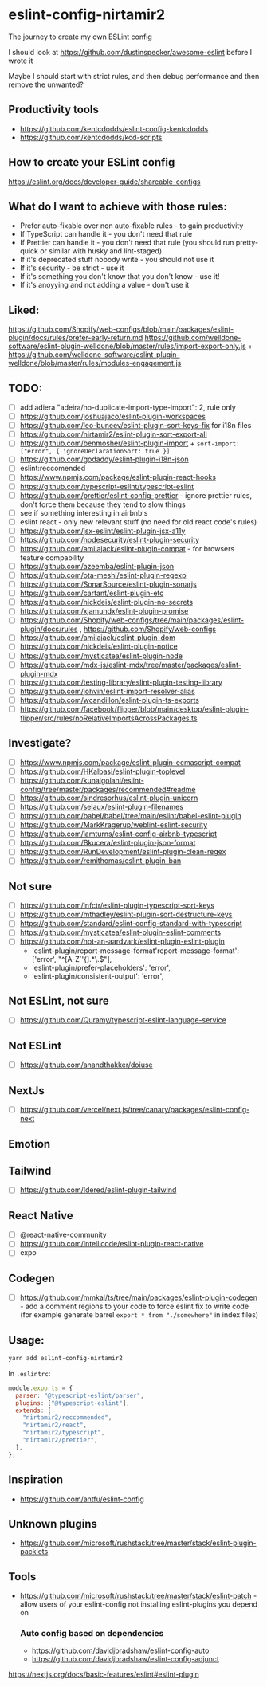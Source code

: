 # eslint-config-nirtamir2

The journey to create my own ESLint config

I should look at https://github.com/dustinspecker/awesome-eslint before I wrote it

Maybe I should start with strict rules, and then debug performance and then remove the unwanted?

## Productivity tools

- https://github.com/kentcdodds/eslint-config-kentcdodds
- https://github.com/kentcdodds/kcd-scripts

## How to create your ESLint config

https://eslint.org/docs/developer-guide/shareable-configs

## What do I want to achieve with those rules:

- Prefer auto-fixable over non auto-fixable rules - to gain productivity
- If TypeScript can handle it - you don't need that rule
- If Prettier can handle it - you don't need that rule (you should run pretty-quick or similar with husky and lint-staged)
- If it's deprecated stuff nobody write - you should not use it
- If it's security - be strict - use it
- If it's something you don't know that you don't know - use it!
- If it's anoyying and not adding a value - don't use it

## Liked:

https://github.com/Shopify/web-configs/blob/main/packages/eslint-plugin/docs/rules/prefer-early-return.md
https://github.com/welldone-software/eslint-plugin-welldone/blob/master/rules/import-export-only.js + https://github.com/welldone-software/eslint-plugin-welldone/blob/master/rules/modules-engagement.js

## TODO:

- [ ] add adiera "adeira/no-duplicate-import-type-import": 2, rule only
- [ ] https://github.com/joshuajaco/eslint-plugin-workspaces
- [ ] https://github.com/leo-buneev/eslint-plugin-sort-keys-fix for i18n files
- [ ] https://github.com/nirtamir2/eslint-plugin-sort-export-all
- [ ] https://github.com/benmosher/eslint-plugin-import + `sort-import: ["error", { ignoreDeclarationSort: true }]`
- [ ] https://github.com/godaddy/eslint-plugin-i18n-json
- [ ] eslint:reccomended
- [ ] https://www.npmjs.com/package/eslint-plugin-react-hooks
- [ ] https://github.com/typescript-eslint/typescript-eslint
- [ ] https://github.com/prettier/eslint-config-prettier - ignore prettier rules, don't force them because they tend to slow things
- [ ] see if something interesting in airbnb's
- [ ] eslint react - only new relevant stuff (no need for old react code's rules)
- [ ] https://github.com/jsx-eslint/eslint-plugin-jsx-a11y
- [ ] https://github.com/nodesecurity/eslint-plugin-security
- [ ] https://github.com/amilajack/eslint-plugin-compat - for browsers feature compability
- [ ] https://github.com/azeemba/eslint-plugin-json
- [ ] https://github.com/ota-meshi/eslint-plugin-regexp
- [ ] https://github.com/SonarSource/eslint-plugin-sonarjs
- [ ] https://github.com/cartant/eslint-plugin-etc
- [ ] https://github.com/nickdeis/eslint-plugin-no-secrets
- [ ] https://github.com/xjamundx/eslint-plugin-promise
- [ ] https://github.com/Shopify/web-configs/tree/main/packages/eslint-plugin/docs/rules , https://github.com/Shopify/web-configs
- [ ] https://github.com/amilajack/eslint-plugin-dom
- [ ] https://github.com/nickdeis/eslint-plugin-notice
- [ ] https://github.com/mysticatea/eslint-plugin-node
- [ ] https://github.com/mdx-js/eslint-mdx/tree/master/packages/eslint-plugin-mdx
- [ ] https://github.com/testing-library/eslint-plugin-testing-library
- [ ] https://github.com/johvin/eslint-import-resolver-alias
- [ ] https://github.com/wcandillon/eslint-plugin-ts-exports
- [ ] https://github.com/facebook/flipper/blob/main/desktop/eslint-plugin-flipper/src/rules/noRelativeImportsAcrossPackages.ts

## Investigate?

- [ ] https://www.npmjs.com/package/eslint-plugin-ecmascript-compat
- [ ] https://github.com/HKalbasi/eslint-plugin-toplevel
- [ ] https://github.com/kunalgolani/eslint-config/tree/master/packages/recommended#readme
- [ ] https://github.com/sindresorhus/eslint-plugin-unicorn
- [ ] https://github.com/selaux/eslint-plugin-filenames
- [ ] https://github.com/babel/babel/tree/main/eslint/babel-eslint-plugin
- [ ] https://github.com/MarkKragerup/weblint-eslint-security
- [ ] https://github.com/iamturns/eslint-config-airbnb-typescript
- [ ] https://github.com/Bkucera/eslint-plugin-json-format
- [ ] https://github.com/RunDevelopment/eslint-plugin-clean-regex
- [ ] https://github.com/remithomas/eslint-plugin-ban

## Not sure

- [ ] https://github.com/infctr/eslint-plugin-typescript-sort-keys
- [ ] https://github.com/mthadley/eslint-plugin-sort-destructure-keys
- [ ] https://github.com/standard/eslint-config-standard-with-typescript
- [ ] https://github.com/mysticatea/eslint-plugin-eslint-comments
- [ ] https://github.com/not-an-aardvark/eslint-plugin-eslint-plugin
  - 'eslint-plugin/report-message-format'report-message-format': ['error', "^[A-Z`'{].\*\\.$"],
  - 'eslint-plugin/prefer-placeholders': 'error',
  - 'eslint-plugin/consistent-output': 'error',

## Not ESLint, not sure

- [ ] https://github.com/Quramy/typescript-eslint-language-service

## Not ESLint

- [ ] https://github.com/anandthakker/doiuse

## NextJs

- [ ] https://github.com/vercel/next.js/tree/canary/packages/eslint-config-next

## Emotion

## Tailwind

- [ ] https://github.com/Idered/eslint-plugin-tailwind

## React Native

- [ ] @react-native-community
- [ ] https://github.com/Intellicode/eslint-plugin-react-native
- [ ] expo

## Codegen

- [ ] https://github.com/mmkal/ts/tree/main/packages/eslint-plugin-codegen - add a comment regions to your code to force eslint fix to write code (for example generate barrel `export * from "./somewhere"` in index files)

## Usage:

```bash
yarn add eslint-config-nirtamir2
```

In `.eslintrc`:

```js
module.exports = {
  parser: "@typescript-eslint/parser",
  plugins: ["@typescript-eslint"],
  extends: [
    "nirtamir2/reccommended",
    "nirtamir2/react",
    "nirtamir2/typescript",
    "nirtamir2/prettier",
  ],
};
```

## Inspiration

- https://github.com/antfu/eslint-config

## Unknown plugins

- https://github.com/microsoft/rushstack/tree/master/stack/eslint-plugin-packlets

## Tools

- https://github.com/microsoft/rushstack/tree/master/stack/eslint-patch - allow users of your eslint-config not installing eslint-plugins you depend on

  ### Auto config based on dependencies

  - https://github.com/davidjbradshaw/eslint-config-auto
  - https://github.com/davidjbradshaw/eslint-config-adjunct

https://nextjs.org/docs/basic-features/eslint#eslint-plugin
